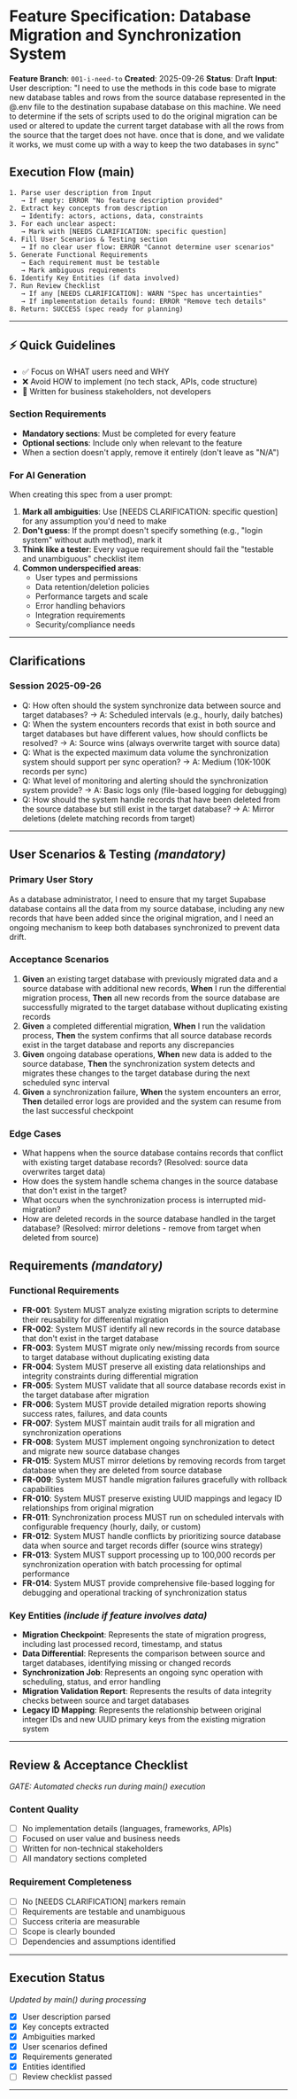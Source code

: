 # Feature Specification: Database Migration and Synchronization System

**Feature Branch**: `001-i-need-to`
**Created**: 2025-09-26
**Status**: Draft
**Input**: User description: "I need to use the methods in this code base to migrate new database tables and rows from the source database represented in the @.env file to the destination supabase database on this machine. We need to determine if the sets of scripts used to do the original migration can be used or altered to update the current target database with all the rows from the source that the target does not have. once that is done, and we validate it works, we must come up with a way to keep the two databases in sync"

## Execution Flow (main)
```
1. Parse user description from Input
   → If empty: ERROR "No feature description provided"
2. Extract key concepts from description
   → Identify: actors, actions, data, constraints
3. For each unclear aspect:
   → Mark with [NEEDS CLARIFICATION: specific question]
4. Fill User Scenarios & Testing section
   → If no clear user flow: ERROR "Cannot determine user scenarios"
5. Generate Functional Requirements
   → Each requirement must be testable
   → Mark ambiguous requirements
6. Identify Key Entities (if data involved)
7. Run Review Checklist
   → If any [NEEDS CLARIFICATION]: WARN "Spec has uncertainties"
   → If implementation details found: ERROR "Remove tech details"
8. Return: SUCCESS (spec ready for planning)
```

---

## ⚡ Quick Guidelines
- ✅ Focus on WHAT users need and WHY
- ❌ Avoid HOW to implement (no tech stack, APIs, code structure)
- 👥 Written for business stakeholders, not developers

### Section Requirements
- **Mandatory sections**: Must be completed for every feature
- **Optional sections**: Include only when relevant to the feature
- When a section doesn't apply, remove it entirely (don't leave as "N/A")

### For AI Generation
When creating this spec from a user prompt:
1. **Mark all ambiguities**: Use [NEEDS CLARIFICATION: specific question] for any assumption you'd need to make
2. **Don't guess**: If the prompt doesn't specify something (e.g., "login system" without auth method), mark it
3. **Think like a tester**: Every vague requirement should fail the "testable and unambiguous" checklist item
4. **Common underspecified areas**:
   - User types and permissions
   - Data retention/deletion policies  
   - Performance targets and scale
   - Error handling behaviors
   - Integration requirements
   - Security/compliance needs

---

## Clarifications

### Session 2025-09-26
- Q: How often should the system synchronize data between source and target databases? → A: Scheduled intervals (e.g., hourly, daily batches)
- Q: When the system encounters records that exist in both source and target databases but have different values, how should conflicts be resolved? → A: Source wins (always overwrite target with source data)
- Q: What is the expected maximum data volume the synchronization system should support per sync operation? → A: Medium (10K-100K records per sync)
- Q: What level of monitoring and alerting should the synchronization system provide? → A: Basic logs only (file-based logging for debugging)
- Q: How should the system handle records that have been deleted from the source database but still exist in the target database? → A: Mirror deletions (delete matching records from target)

---

## User Scenarios & Testing *(mandatory)*

### Primary User Story
As a database administrator, I need to ensure that my target Supabase database contains all the data from my source database, including any new records that have been added since the original migration, and I need an ongoing mechanism to keep both databases synchronized to prevent data drift.

### Acceptance Scenarios
1. **Given** an existing target database with previously migrated data and a source database with additional new records, **When** I run the differential migration process, **Then** all new records from the source database are successfully migrated to the target database without duplicating existing records
2. **Given** a completed differential migration, **When** I run the validation process, **Then** the system confirms that all source database records exist in the target database and reports any discrepancies
3. **Given** ongoing database operations, **When** new data is added to the source database, **Then** the synchronization system detects and migrates these changes to the target database during the next scheduled sync interval
4. **Given** a synchronization failure, **When** the system encounters an error, **Then** detailed error logs are provided and the system can resume from the last successful checkpoint

### Edge Cases
- What happens when the source database contains records that conflict with existing target database records? (Resolved: source data overwrites target data)
- How does the system handle schema changes in the source database that don't exist in the target?
- What occurs when the synchronization process is interrupted mid-migration?
- How are deleted records in the source database handled in the target database? (Resolved: mirror deletions - remove from target when deleted from source)

## Requirements *(mandatory)*

### Functional Requirements
- **FR-001**: System MUST analyze existing migration scripts to determine their reusability for differential migration
- **FR-002**: System MUST identify all new records in the source database that don't exist in the target database
- **FR-003**: System MUST migrate only new/missing records from source to target database without duplicating existing data
- **FR-004**: System MUST preserve all existing data relationships and integrity constraints during differential migration
- **FR-005**: System MUST validate that all source database records exist in the target database after migration
- **FR-006**: System MUST provide detailed migration reports showing success rates, failures, and data counts
- **FR-007**: System MUST maintain audit trails for all migration and synchronization operations
- **FR-008**: System MUST implement ongoing synchronization to detect and migrate new source database changes
- **FR-015**: System MUST mirror deletions by removing records from target database when they are deleted from source database
- **FR-009**: System MUST handle migration failures gracefully with rollback capabilities
- **FR-010**: System MUST preserve existing UUID mappings and legacy ID relationships from original migration
- **FR-011**: Synchronization process MUST run on scheduled intervals with configurable frequency (hourly, daily, or custom)
- **FR-012**: System MUST handle conflicts by prioritizing source database data when source and target records differ (source wins strategy)
- **FR-013**: System MUST support processing up to 100,000 records per synchronization operation with batch processing for optimal performance
- **FR-014**: System MUST provide comprehensive file-based logging for debugging and operational tracking of synchronization status

### Key Entities *(include if feature involves data)*
- **Migration Checkpoint**: Represents the state of migration progress, including last processed record, timestamp, and status
- **Data Differential**: Represents the comparison between source and target databases, identifying missing or changed records
- **Synchronization Job**: Represents an ongoing sync operation with scheduling, status, and error handling
- **Migration Validation Report**: Represents the results of data integrity checks between source and target databases
- **Legacy ID Mapping**: Represents the relationship between original integer IDs and new UUID primary keys from the existing migration system

---

## Review & Acceptance Checklist
*GATE: Automated checks run during main() execution*

### Content Quality
- [ ] No implementation details (languages, frameworks, APIs)
- [ ] Focused on user value and business needs
- [ ] Written for non-technical stakeholders
- [ ] All mandatory sections completed

### Requirement Completeness
- [ ] No [NEEDS CLARIFICATION] markers remain
- [ ] Requirements are testable and unambiguous  
- [ ] Success criteria are measurable
- [ ] Scope is clearly bounded
- [ ] Dependencies and assumptions identified

---

## Execution Status
*Updated by main() during processing*

- [x] User description parsed
- [x] Key concepts extracted
- [x] Ambiguities marked
- [x] User scenarios defined
- [x] Requirements generated
- [x] Entities identified
- [ ] Review checklist passed

---
